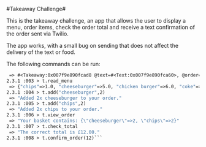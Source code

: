 #Takeaway Challenge#

This is the takeaway challenge, an app that allows the user to display a menu, order items, check the order total and receive a text confirmation of the order sent via Twilio.

The app works, with a small bug on sending that does not affect the delivery of the text or food.

The following commands can be run:

```2.3.1 :002 > t = Takeaway.new
 => #<Takeaway:0x007f9e890fcad8 @text=#<Text:0x007f9e890fca60>, @order=#<Order:0x007f9e890fcab0 @basket={}, @total=0>>
2.3.1 :003 > t.read_menu
 => {"chips"=>1.0, "cheeseburger"=>5.0, "chicken burger"=>6.0, "coke"=>0.7}
2.3.1 :004 > t.add("cheeseburger",2)
 => "Added 2x cheeseburger to your order."
2.3.1 :005 > t.add("chips",2)
 => "Added 2x chips to your order."
2.3.1 :006 > t.view_order
 => "Your basket contains: {\"cheeseburger\"=>2, \"chips\"=>2}"
2.3.1 :007 > t.check_total
 => "The correct total is £12.00."
2.3.1 :008 > t.confirm_order(12)```
